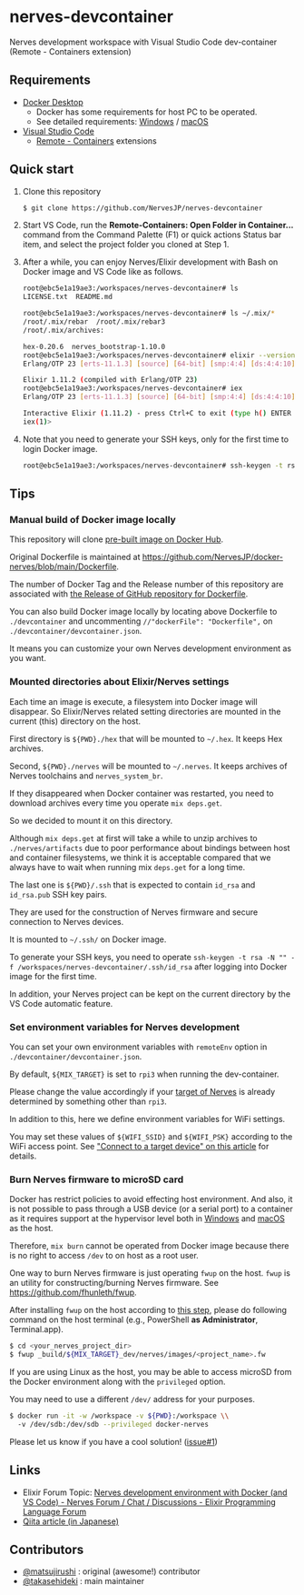 # nerves-devcontainer

Nerves development workspace with Visual Studio Code dev-container (Remote - Containers extension)

## Requirements

- [Docker Desktop](https://docs.docker.com/get-docker/)
  - Docker has some requirements for host PC to be operated.
  - See detailed requirements: [Windows](https://docs.docker.com/docker-for-windows/install/) / [macOS](https://docs.docker.com/docker-for-mac/install/)
- [Visual Studio Code](https://code.visualstudio.com/download)
  - [Remote - Containers](https://marketplace.visualstudio.com/items?itemName=ms-vscode-remote.remote-containers) extensions

## Quick start

1. Clone this repository

   ```bash
   $ git clone https://github.com/NervesJP/nerves-devcontainer
   ```

2. Start VS Code, run the **Remote-Containers: Open Folder in Container...** command from the Command Palette (F1) or quick actions Status bar item, and select the project folder you cloned at Step 1.

3. After a while, you can enjoy Nerves/Elixir development with Bash on Docker image and VS Code like as follows.

   ```bash
   root@ebc5e1a19ae3:/workspaces/nerves-devcontainer# ls
   LICENSE.txt  README.md

   root@ebc5e1a19ae3:/workspaces/nerves-devcontainer# ls ~/.mix/*
   /root/.mix/rebar  /root/.mix/rebar3
   /root/.mix/archives:

   hex-0.20.6  nerves_bootstrap-1.10.0
   root@ebc5e1a19ae3:/workspaces/nerves-devcontainer# elixir --version
   Erlang/OTP 23 [erts-11.1.3] [source] [64-bit] [smp:4:4] [ds:4:4:10] [async-threads:1] [hipe]

   Elixir 1.11.2 (compiled with Erlang/OTP 23)
   root@ebc5e1a19ae3:/workspaces/nerves-devcontainer# iex
   Erlang/OTP 23 [erts-11.1.3] [source] [64-bit] [smp:4:4] [ds:4:4:10] [async-threads:1] [hipe]

   Interactive Elixir (1.11.2) - press Ctrl+C to exit (type h() ENTER for help)
   iex(1)>
   ```

4. Note that you need to generate your SSH keys, only for the first time to login Docker image.

   ```bash
   root@ebc5e1a19ae3:/workspaces/nerves-devcontainer# ssh-keygen -t rsa -N "" -f .ssh/id_rsa
   ```

## Tips

### Manual build of Docker image locally

This repository will clone [pre-built image on Docker Hub](https://hub.docker.com/r/nervesjp/nerves).

Original Dockerfile is maintained at
https://github.com/NervesJP/docker-nerves/blob/main/Dockerfile.

The number of Docker Tag and the Release number of this repository are
associated with [the Release of GitHub repository for
Dockerfile](https://github.com/NervesJP/docker-nerves/releases).

You can also build Docker image locally by locating above Dockerfile to
`./devcontainer` and uncommenting `//"dockerFile": "Dockerfile",` on
`./devcontainer/devcontainer.json`.

It means you can customize your own Nerves development environment as you want.

### Mounted directories about Elixir/Nerves settings

Each time an image is execute, a filesystem into Docker image will disappear.
So Elixir/Nerves related setting directories are mounted in the current (this)
directory on the host.

First directory is `${PWD}./hex` that will be mounted to `~/.hex`. It keeps Hex archives.

Second, `${PWD}./nerves` will be mounted to `~/.nerves`. It keeps archives of
Nerves toolchains and `nerves_system_br`.

If they disappeared when Docker container was restarted, you need to download
archives every time you operate `mix deps.get`.

So we decided to mount it on this directory.

Although `mix deps.get` at first will take a while to unzip archives to
`./nerves/artifacts` due to poor performance about bindings between host and
container filesystems, we think it is acceptable compared that we always have
to wait when running mix `deps.get` for a long time.

The last one is `${PWD}/.ssh` that is expected to contain `id_rsa` and
`id_rsa.pub` SSH key pairs.

They are used for the construction of Nerves firmware and secure connection to
Nerves devices.

It is mounted to `~/.ssh/` on Docker image.

To generate your SSH keys, you need to operate `ssh-keygen -t rsa -N "" -f
/workspaces/nerves-devcontainer/.ssh/id_rsa` after logging into Docker image
for the first time.

In addition, your Nerves project can be kept on the current directory by the VS
Code automatic feature.

### Set environment variables for Nerves development

You can set your own environment variables with `remoteEnv` option in
`./devcontainer/devcontainer.json`.

By default, `${MIX_TARGET}` is set to `rpi3` when running the dev-container.

Please change the value accordingly if your [target of Nerves](https://hexdocs.pm/nerves/targets.html)
is already determined by something other than `rpi3`.

In addition to this, here we define environment variables for WiFi settings.

You may set these values of `${WIFI_SSID}` and `${WIFI_PSK}` according to the
WiFi access point. See ["Connect to a target device" on this
article](https://dev.to/mnishiguchi/elixir-nerves-get-started-with-led-blinking-on-raspberry-pi-2l1i)
for details.

### Burn Nerves firmware to microSD card

Docker has restrict policies to avoid effecting host environment. And also, it
is not possible to pass through a USB device (or a serial port) to a container
as it requires support at the hypervisor level both in
[Windows](https://docs.docker.com/docker-for-windows/faqs/#can-i-pass-through-a-usb-device-to-a-container)
and [macOS](https://docs.docker.com/docker-for-mac/faqs/#can-i-pass-through-a-usb-device-to-a-container)
as the host.

Therefore, `mix burn` cannot be operated from Docker image because there is no
right to access `/dev` to on host as a root user.

One way to burn Nerves firmware is just operating `fwup` on the host. `fwup` is
an utility for constructing/burning Nerves firmware. See https://github.com/fhunleth/fwup.

After installing `fwup` on the host according to [this step](https://github.com/fhunleth/fwup#installing),
please do following command on the host terminal (e.g., PowerShell **as
Administrator**, Terminal.app).

```bash
$ cd <your_nerves_project_dir>
$ fwup _build/${MIX_TARGET}_dev/nerves/images/<project_name>.fw
```

If you are using Linux as the host, you may be able to access microSD from the
Docker environment along with the `privileged` option.

You may need to use a different `/dev/` address for your purposes.

```bash
$ docker run -it -w /workspace -v ${PWD}:/workspace \\
  -v /dev/sdb:/dev/sdb --privileged docker-nerves
```

Please let us know if you have a cool solution!
([issue#1](https://github.com/NervesJP/docker-nerves/issues/1))

## Links

- Elixir Forum Topic: [Nerves development environment with Docker (and VS Code) - Nerves Forum / Chat / Discussions - Elixir Programming Language Forum](https://elixirforum.com/t/nerves-development-environment-with-docker-and-vs-code/35973)
- [Qiita article (in Japanese)](https://qiita.com/takasehideki/items/27005ba9c0d9eb693ea9)

## Contributors

- [@matsujirushi](https://github.com/matsujirushi) : original (awesome!) contributor
- [@takasehideki](https://github.com/takasehideki) : main maintainer
